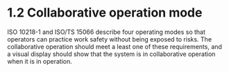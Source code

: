 # 1.2 Collaborative operation mode

ISO 10218-1 and ISO/TS 15066 describe four operating modes so that operators can practice work safety without being exposed to risks. The collaborative operation should meet a least one of these requirements, and a visual display should show that the system is in collaborative operation when it is in operation.
